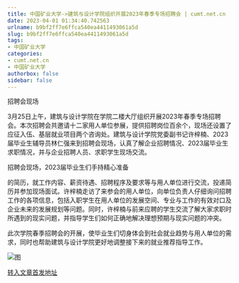```yaml
---
title: 中国矿业大学->建筑与设计学院组织开展2023年春季专场招聘会 | cumt.net.cn
date: 2023-04-01 01:34:40.742563
urlname: b9bf2ff7e6ffca540ea4411493061a5d
slug: b9bf2ff7e6ffca540ea4411493061a5d
tags: 
- 中国矿业大学
categories:
- cumt.net.cn
- 中国矿业大学
authorbox: false
sidebar: false
---
```

招聘会现场

3月25日上午，建筑与设计学院在学院二楼大厅组织开展2023年春季专场招聘会。本次招聘会共邀请十二家用人单位参展，提供招聘岗位百余个，现场还设置了应征入伍、基层就业项目两个咨询处。建筑与设计学院党委副书记许梓楠、2023届毕业生辅导员林仁强来到招聘会现场，认真了解企业招聘情况、2023届毕业生求职情况，并与企业招聘人员、求职学生现场交流。

招聘会现场，2023届毕业生们手持精心准备
<!--more-->
的简历，就工作内容、薪资待遇、招聘程序及要求等与用人单位进行交流，投递简历并参加现场面试。许梓楠走访了来参会的用人单位，向单位负责人仔细询问招聘工作的各项信息，包括入职学生在用人单位的发展空间、专业与工作的有效对口及企业未来的发展规划等问题。同时，许梓楠与前来应聘的学生交流了解大家求职时所遇到的现实问题，并指导学生们如何正确地解决理想预期与现实问题的冲突。

此次学院春季招聘会的开展，使毕业生们切身体会到社会就业趋势与用人单位的需求，同时也帮助建筑与设计学院更好地调整接下来的就业推荐指导工作。

![图](https://xwzx.cumt.edu.cn/_upload/article/images/a1/8d/9efc108942538a2a88a8e069dec0/5206a49c-6dd1-47e0-ab9e-c71b39d8a72f.jpg)

[转入文章首发地址](https://xwzx.cumt.edu.cn/d0/d7/c523a643287/page.htm)